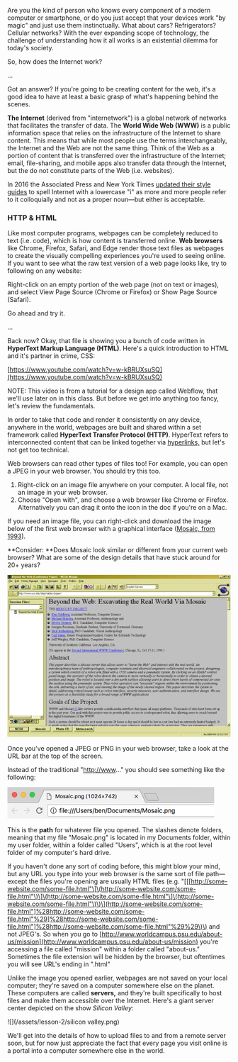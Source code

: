 Are you the kind of person who knows every component of a modern computer or smartphone, or do you just accept that your devices work "by magic" and just use them instinctually. What about cars? Refrigerators? Cellular networks? With the ever expanding scope of technology, the challenge of understanding how it all works is an existential dilemma for today's society.

So, how does the Internet work?

...

Got an answer? If you're going to be creating content for the web, it's a good idea to have at least a basic grasp of what's happening behind the scenes.

**The Internet** \(derived from "internetwork"\) is a global network of networks that facilitates the transfer of data. The **World Wide Web \(WWW\)** is a public information space that relies on the infrastructure of the Internet to share content. This means that while most people use the terms interchangeably, the Internet and the Web are not the same thing. Think of the Web as a portion of content that is transferred over the infrastructure of the Internet; email, file-sharing, and mobile apps also transfer data through the Internet, but the do not constitute parts of the Web \(i.e. websites\).

In 2016 the Associated Press and New York Times [updated their style guides](https://www.nytimes.com/2016/06/02/insider/now-it-is-official-the-internet-is-over.html) to spell Internet with a lowercase "i" as more and more people refer to it colloquially and not as a proper noun—but either is acceptable.

### HTTP & HTML

Like most computer programs, webpages can be completely reduced to text \(i.e. code\), which is how content is transferred online. **Web browsers** like Chrome, Firefox, Safari, and Edge render those text files as webpages to create the visually compelling experiences you're used to seeing online. If you want to see what the raw text version of a web page looks like, try to following on any website:

Right-click on an empty portion of the web page \(not on text or images\), and select View Page Source \(Chrome or Firefox\) or Show Page Source \(Safari\).

Go ahead and try it.

...

Back now? Okay, that file is showing you a bunch of code written in **HyperText Markup Language \(HTML\)**. Here's a quick introduction to HTML and it's partner in crime, CSS:

[https://www.youtube.com/watch?v=w-kBRUXsuSQ](https://www.youtube.com/watch?v=w-kBRUXsuSQ)

NOTE: This video is from a tutorial for a design app called Webflow, that we'll use later on in this class. But before we get into anything too fancy, let's review the fundamentals.

In order to take that code and render it consistently on any device, anywhere in the world, webpages are built and shared within a set framework called **HyperText Transfer Protocol \(HTTP\)**. HyperText refers to interconnected content that can be linked together via [hyperlinks,](https://en.wikipedia.org/wiki/Hyperlink) but let's not get too technical.

Web browsers can read other types of files too! For example, you can open a JPEG in your web browser. You should try this too.

1. Right-click on an image file anywhere on your computer. A local file, not an image in your web browser.
2. Choose "Open with", and choose a web browser like Chrome or Firefox. Alternatively you can drag it onto the icon in the doc if you're on a Mac.

If you need an image file, you can right-click and download the image below of the first web browser with a graphical interface  \([Mosaic, from 1993](https://en.wikipedia.org/wiki/Mosaic_%28web_browser%29)\).

**Consider: **Does Mosaic look similar or different from your current web browser? What are some of the design details that have stuck around for 20+ years?

![](/assets/lesson-2/Mosaic.png)

Once you've opened a JPEG or PNG in your web browser, take a look at the URL bar at the top of the screen.

Instead of the traditional "[http://www](http://www)..." you should see something like the following:

![](/assets/lesson-2/local-file.png)

This is the **path** for whatever file you opened. The slashes denote folders, meaning that my file "Mosaic.png" is located in my Documents folder, within my user folder, within a folder called "Users", which is at the root level folder of my computer's hard drive.

If you haven't done any sort of coding before, this might blow your mind, but any URL you type into your web browser is the same sort of file path—except the files you're opening are usually HTML files \(e.g. "\[\[[http://some-website.com/some-file.html"\]\(http://some-website.com/some-file.html"\)\]\(http://some-website.com/some-file.html"\]\(http://some-website.com/some-file.html"\)\)\](http://some-website.com/some-file.html"]%28http://some-website.com/some-file.html"%29]%28http://some-website.com/some-file.html"]%28http://some-website.com/some-file.html"%29%29\)\) and not JPEG's. So when you go to [http://www.worldcampus.psu.edu/about-us/mission](http://www.worldcampus.psu.edu/about-us/mission) you're accessing a file called "mission" within a folder called "about-us." Sometimes the file extension will be hidden by the browser, but oftentimes you will see URL's ending in ".html"

Unlike the image you opened earlier, webpages are not saved on your local computer; they're saved on a computer somewhere else on the planet. These computers are called **servers,** and they're built specifically to host files and make them accessible over the Internet. Here's a giant server center depicted on the show _Silicon Valley_:

![](/assets/lesson-2/silicon valley.png)

We'll get into the details of how to upload files to and from a remote server soon, but for now just appreciate the fact that every page you visit online is a portal into a computer somewhere else in the world.





